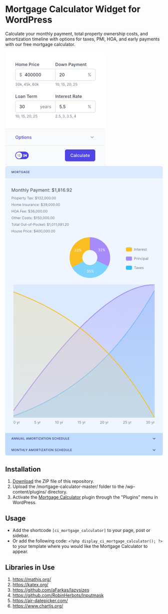 # Mortgage Calculator Widget for WordPress

Calculate your monthly payment, total property ownership costs, and amortization timeline with options for taxes, PMI, HOA, and early payments with our free mortgage calculator.

![Mortgage Calculator Input Form](/assets/images/screenshot-1.png "Mortgage Calculator Input Form")
![Mortgage Calculator Calculation Results](/assets/images/screenshot-2.png "Mortgage Calculator Calculation Results")

## Installation

1. [Download](https://github.com/pub-calculator-io/age-calculator/archive/refs/heads/master.zip) the ZIP file of this repository.
2. Upload the /mortgage-calculator-master/ folder to the /wp-content/plugins/ directory.
3. Activate the [Mortgage Calculator](https://www.calculator.io/mortgage-calculator/ "Mortgage Calculator Homepage") plugin through the "Plugins" menu in WordPress.

## Usage
* Add the shortcode `[ci_mortgage_calculator]` to your page, post or sidebar.
* Or add the following code: `<?php display_ci_mortgage_calculator(); ?>` to your template where you would like the Mortgage Calculator to appear.

## Libraries in Use
1. https://mathjs.org/
2. https://katex.org/
3. https://github.com/aFarkas/lazysizes
4. https://github.com/RobinHerbots/Inputmask
5. https://air-datepicker.com/
6. https://www.chartjs.org/

